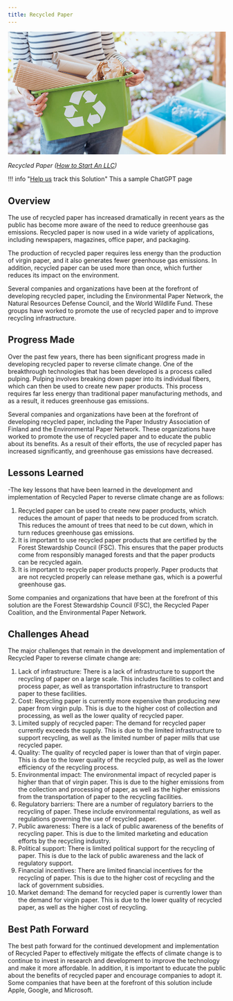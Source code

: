 ```yaml
---
title: Recycled Paper
---
```

![](/../static/img/recycled-paper.jpg)

*Recycled Paper ([How to Start An LLC](https://howtostartanllc.com/business-ideas/paper-recycling))*

!!! info "[Help us](../../contribute) track this Solution"
    This a sample ChatGPT page

## Overview

The use of recycled paper has increased dramatically in recent years as the public has become more aware of the need to reduce greenhouse gas emissions. Recycled paper is now used in a wide variety of applications, including newspapers, magazines, office paper, and packaging.

The production of recycled paper requires less energy than the production of virgin paper, and it also generates fewer greenhouse gas emissions. In addition, recycled paper can be used more than once, which further reduces its impact on the environment.

Several companies and organizations have been at the forefront of developing recycled paper, including the Environmental Paper Network, the Natural Resources Defense Council, and the World Wildlife Fund. These groups have worked to promote the use of recycled paper and to improve recycling infrastructure.

## Progress Made

Over the past few years, there has been significant progress made in developing recycled paper to reverse climate change. One of the breakthrough technologies that has been developed is a process called pulping. Pulping involves breaking down paper into its individual fibers, which can then be used to create new paper products. This process requires far less energy than traditional paper manufacturing methods, and as a result, it reduces greenhouse gas emissions.

Several companies and organizations have been at the forefront of developing recycled paper, including the Paper Industry Association of Finland and the Environmental Paper Network. These organizations have worked to promote the use of recycled paper and to educate the public about its benefits. As a result of their efforts, the use of recycled paper has increased significantly, and greenhouse gas emissions have decreased.

## Lessons Learned

\-The key lessons that have been learned in the development and implementation of Recycled Paper to reverse climate change are as follows: 

1. Recycled paper can be used to create new paper products, which reduces the amount of paper that needs to be produced from scratch. This reduces the amount of trees that need to be cut down, which in turn reduces greenhouse gas emissions.
2. It is important to use recycled paper products that are certified by the Forest Stewardship Council (FSC). This ensures that the paper products come from responsibly managed forests and that the paper products can be recycled again.
3. It is important to recycle paper products properly. Paper products that are not recycled properly can release methane gas, which is a powerful greenhouse gas.

Some companies and organizations that have been at the forefront of this solution are the Forest Stewardship Council (FSC), the Recycled Paper Coalition, and the Environmental Paper Network.

## Challenges Ahead

The major challenges that remain in the development and implementation of Recycled Paper to reverse climate change are:

1. Lack of infrastructure: There is a lack of infrastructure to support the recycling of paper on a large scale. This includes facilities to collect and process paper, as well as transportation infrastructure to transport paper to these facilities.
2. Cost: Recycling paper is currently more expensive than producing new paper from virgin pulp. This is due to the higher cost of collection and processing, as well as the lower quality of recycled paper.
3. Limited supply of recycled paper: The demand for recycled paper currently exceeds the supply. This is due to the limited infrastructure to support recycling, as well as the limited number of paper mills that use recycled paper.
4. Quality: The quality of recycled paper is lower than that of virgin paper. This is due to the lower quality of the recycled pulp, as well as the lower efficiency of the recycling process.
5. Environmental impact: The environmental impact of recycled paper is higher than that of virgin paper. This is due to the higher emissions from the collection and processing of paper, as well as the higher emissions from the transportation of paper to the recycling facilities.
6. Regulatory barriers: There are a number of regulatory barriers to the recycling of paper. These include environmental regulations, as well as regulations governing the use of recycled paper.
7. Public awareness: There is a lack of public awareness of the benefits of recycling paper. This is due to the limited marketing and education efforts by the recycling industry.
8. Political support: There is limited political support for the recycling of paper. This is due to the lack of public awareness and the lack of regulatory support.
9. Financial incentives: There are limited financial incentives for the recycling of paper. This is due to the higher cost of recycling and the lack of government subsidies.
10. Market demand: The demand for recycled paper is currently lower than the demand for virgin paper. This is due to the lower quality of recycled paper, as well as the higher cost of recycling.

## Best Path Forward

The best path forward for the continued development and implementation of Recycled Paper to effectively mitigate the effects of climate change is to continue to invest in research and development to improve the technology and make it more affordable. In addition, it is important to educate the public about the benefits of recycled paper and encourage companies to adopt it. Some companies that have been at the forefront of this solution include Apple, Google, and Microsoft.